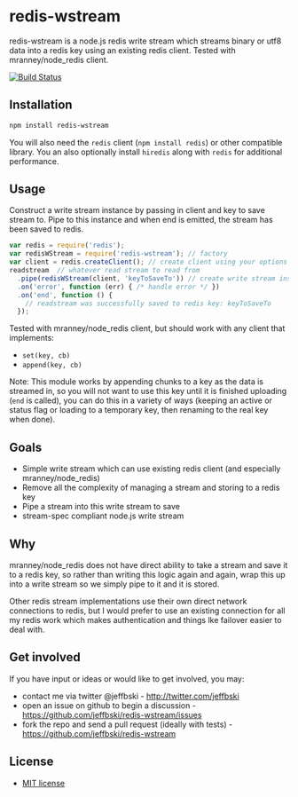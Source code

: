 # redis-wstream

redis-wstream is a node.js redis write stream which streams binary or utf8 data into a redis key using an existing redis client. Tested with mranney/node_redis client.

[![Build Status](https://secure.travis-ci.org/jeffbski/redis-wstream.png?branch=master)](http://travis-ci.org/jeffbski/redis-wstream)

## Installation

```bash
npm install redis-wstream
```

You will also need the `redis` client (`npm install redis`) or other compatible library. You an also optionally install `hiredis` along with `redis` for additional performance.

## Usage

Construct a write stream instance by passing in client and key to save stream to. Pipe to this instance and when end is emitted, the stream has been saved to redis.

```javascript
var redis = require('redis');
var redisWStream = require('redis-wstream'); // factory
var client = redis.createClient(); // create client using your options and auth
readstream  // whatever read stream to read from
  .pipe(redisWStream(client, 'keyToSaveTo')) // create write stream instance saving to keyToSaveTo
  .on('error', function (err) { /* handle error */ })
  .on('end', function () {
    // readstream was successfully saved to redis key: keyToSaveTo
  });
```

Tested with mranney/node_redis client, but should work with any client that implements:

 - `set(key, cb)`
 - `append(key, cb)`

Note: This module works by appending chunks to a key as the data is streamed in, so you will not want to use this key until it is finished uploading (`end` is called), you can do this in a variety of ways (keeping an active or status flag or loading to a temporary key, then renaming to the real key when done).

## Goals

 - Simple write stream which can use existing redis client (and especially mranney/node_redis)
 - Remove all the complexity of managing a stream and storing to a redis key
 - Pipe a stream into this write stream to save
 - stream-spec compliant node.js write stream

## Why

mranney/node_redis does not have direct ability to take a stream and save it to a redis key, so rather than writing this logic again and again, wrap this up into a write stream so we simply pipe to it and it is stored.

Other redis stream implementations use their own direct network connections to redis, but I would prefer to use an existing connection for all my redis work which makes authentication and things lke failover easier to deal with.

## Get involved

If you have input or ideas or would like to get involved, you may:

 - contact me via twitter @jeffbski  - <http://twitter.com/jeffbski>
 - open an issue on github to begin a discussion - <https://github.com/jeffbski/redis-wstream/issues>
 - fork the repo and send a pull request (ideally with tests) - <https://github.com/jeffbski/redis-wstream>

## License

 - [MIT license](http://github.com/jeffbski/redis-wstream/raw/master/LICENSE)

